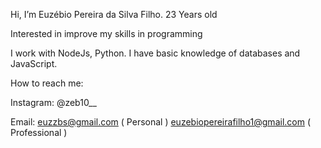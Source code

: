 Hi, I’m Euzébio Pereira da Silva Filho. 23 Years old

Interested in improve my skills in programming

I work with NodeJs, Python.
I have basic knowledge of databases and JavaScript.

How to reach me:

Instagram: @zeb10__
 
Email: 
euzzbs@gmail.com ( Personal )
euzebiopereirafilho1@gmail.com ( Professional )
